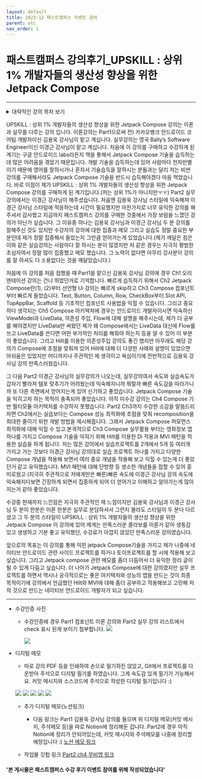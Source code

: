 ```yaml
---
layout: default
title: 2023-12 패스트캠퍼스 이벤트 참여
parent: etc
nav_order: 1
---
```


# 패스트캠퍼스 강의후기_UPSKILL : 상위 1% 개발자들의 생산성 향상을 위한 Jetpack Compose

---

<details>
<summary>대략적인 강의 목차 보기</summary>
<html>
<head>
<style>
  table {
    width: 100%;
    border-collapse: collapse;
  }
  th, td {
    border: 1px solid #ddd;
    padding: 8px;
    text-align: left;
  }
  th {
    background-color: #f2f2f2;
  }
</style>
</head>
<body>

<table>
  <tr>
    <th colspan="3" style="text-align:center;">Part1(이론)</th>
    <th style="text-align:center;">Part2(실무)</th>
  </tr>
  <tr>
    <th>03. Compose 컴포넌트</th>
    <th>04. Compose 활용</th>
    <th>05. Compose 아키텍처</th>
    <th>03. Compose 실무활용</th>
  </tr>
  <tr>
    <td>인트로</td>
    <td>인트로</td>
    <td>인트로</td>
    <td>인트로</td>
  </tr>
  <tr>
    <td>Text</td>
    <td>Recomposition</td>
    <td>ViewModel</td>
    <td>디자인 시스템 이론</td>
  </tr>
  <!-- 나머지 데이터 추가 -->
  <tr>
    <td>Button</td>
    <td>ConstranitLayout</td>
    <td>LiveData 연동</td>
    <td>영화정보 앱 소개 및 데모</td>
  </tr>
  <tr>
    <td>Modifier</td>
    <td>ConstranitLayout (ConstraintSet)</td>
    <td>CompositionLocal</td>
    <td>사용 라이브러리 소개</td>
  </tr>
  <tr>
    <td>Surface</td>
    <td>ConstranitLayout (chain, Barrier)</td>
    <td>Theme</td>
    <td>프로젝트 구조 소개</td>
  </tr>
  <tr>
    <td>Box</td>
    <td>Canvas</td>
    <td>네비게이션</td>
    <td>영화 썸네일 만들기</td>
  </tr>
  <tr>
    <td>Row</td>
    <td>Dialog</td>
    <td>의존성 주입</td>
    <td>영화 카테고리 만들기</td>
  </tr>
  <tr>
    <td>Column</td>
    <td>Custom Dialog</td>
    <td>Unidirectional Data Flow</td>
    <td>테마 - 색상 설정</td>
  </tr>
  <tr>
    <td>BoxWithConstraints</td>
    <td>DropDownMenu</td>
    <td>포켓몬 앱</td>
    <td>테마 - 타이포그래피, 쉐이프 설정</td>
  </tr>
  <tr>
    <td>Image</td>
    <td>SnackBar</td>
    <td></td>
    <td>컴포넌트에 테마 적용하기</td>
  </tr>
  <tr>
    <td>Network Image</td>
    <td>BottomAppBar</td>
    <td></td>
    <td>커스텀 버튼 만들기</td>
  </tr>
  <tr>
    <td>프로필 카드 구현 실습</td>
    <td>State와 State Hoisting</td>
    <td></td>
    <td>다이얼로그 만들기(1)</td>
  </tr>
  <tr>
    <td>Checkbox</td>
    <td>애니메이션 (1)</td>
    <td></td>
    <td>다이얼로그 만들기(2)</td>
  </tr>
  <tr>
    <td>TextField</td>
    <td>애니메이션 (2)</td>
    <td></td>
    <td>네비게이션 라이브러리 설정</td>
  </tr>
  <tr>
    <td>TopAppBar</td>
    <td>부수효과 (1)</td>
    <td></td>
    <td>영화피드 - DI와 레트로핏 설정</td>
  </tr>
  <tr>
    <td>Slot API</td>
    <td>부수효과 (2)</td>
    <td></td>
    <td>레포지토리, StateFlow, SharedFlow, ViewModel 설정</td>
  </tr>
  <tr>
    <td>Scaffold 사용</td>
    <td>TODO 앱 구현하기</td>
    <td></td>
    <td>UseCase, 스토리지 구현 및 ViewModel에 적용</td>
  </tr>
  <tr>
    <td>카탈로그 앱 구현하기</td>
    <td></td>
    <td></td>
    <td>영화피드 화면 만들기</td>
  </tr>
  <tr>
    <td></td>
    <td></td>
    <td></td>
    <td>영화 상세정보 화면 만들기</td>
  </tr>
  <tr>
    <td></td>
    <td></td>
    <td></td>
    <td>Compose 다중테마 적용하기</td>
  </tr>
</table>

</body>
</html>
</details>

UPSKILL : 상위 1% 개발자들의 생산성 향상을 위한 Jetpack Compose 강의는 이론과 실무를 다루는 강의 입니다. 이론강의는 Part1으로써 전) 카카오뱅크 안드로이드 코어팀 개발자이신 김용욱 강사님이 맡고 계십니다. 실무강의는 영국 Bally’s Software Engineer이신 이경근 강사님이 맡고 계십니다. 처음에 이 강의를 구매하고 수강하게 된 계기는 구글 안드로이드 labs라든지 책을 통해서 Jetpack Compose 기술을 습득하는데 많은 어려움을 겪었기 때문입니다. 개발 기술을 습득하는데 있어 사람마다 천차만별이기 때문에 영어를 잘하시거나 혼자서 기술습득을 잘하시는 분들과는 달리 저는 비싼 강의를 구매해서라도 Jetpack Compose 기술을 반드시 습득해야겠다 마음 먹었습니다. 바로 이점이 제가 UPSKILL : 상위 1% 개발자들의 생산성 향상을 위한 Jetpack Compose 강의를 구매하게 된 계기입니다.(저는 상위 1%가 아니지만ㅜㅜ) Part2 실무강의에서는 이경근 강사님이 해주셨습니다. 처음엔 김용욱 강사님 스타일에 익숙해져 이경근 강사님 스타일에 적응하는데 시간이 필요했지만 마찬가지로 너무 유익한 강의를 해주셔서 감사했고 지금까지 패스트캠퍼스 강의를 구매한 것중에서 가장 보람을 느꼈던 강의가 아닌가 싶습니다. 그 이유중 하나는 김용욱 강사님과 이경근 강사님 두 분 강의를 잘해주신 것도 있지만 수강자의 강의에 대한 집중과 메모 그리고 실습도 정말 중요한 부분인데 제가 정말 집중해서 들었는지 그만큼 얻어가는게 있었습니다.(제가 깨달은 점은 이와 같은 실습강의는 사람마다 잘 하시는 분이 많겠지만 저 같은 경우는 지극히 평범한 초심자여서 정말 많이 집중했고 메모 했습니다.  그 노력이 없다면 아무리 강사분이 강의를 잘 하셔도 다 소용없다는 것을 깨달았습니다.)

처음에 이 강의를 처음 접했을 때 Part1을 맡으신 김용욱 강사님 강의에 경우 Ch1 오리엔테이션 강의는 건너 뛰었던거로 기억합니다. 빠르게 습득하기 위해서 Ch2 Jetpack Compose란(1), (2)부터 선언형 Ui 강의는 빠르게 skip하고 Ch3 Compose 컴포넌트부터 빠르게 들었습니다. Text, Button, Column, Row, CheckBox부터 Slot API, TopAppBar, Scaffold 등 기초적인 컴포넌트 사용법을 익힐 수 있습니다. 그리고 중요하다 생각되는 Ch5 Compose 아키텍처에 경우는 안드로이드 개발자이시면 익숙하신 ViewModel과 LiveData, 의존성 주입, Flow에 대해 설명을 해주시는데, 제가 더 공부를 해야겠지만 LiveData만 써왔던 제가 왜 Compose에서는 LiveData 대신에 Flow를 쓰고 LiveData를 쓴다면 어떤 부가적인 처리를 해줘야 하는지 등을 알 수 있어 이 부분이 좋았습니다. 그리고 Hilt를 이용한 의존성주입 강의도 좋긴 했지만 아무래도 해당 강의가 Compose에 초점을 맞춰져 있어 Hilt에 대해 더 다양한 사례와 설명이 있었으면 아쉬움은 있었지만 어디까지나 주관적인 제 생각이고 욕심이기에 전반적으로 김용욱 강사님 강의 만족스러웠습니다.

그 다음 Part2 이경근 강사님의 실무강의가 나오는데, 실무강의여서 속도와 실습속도가 갑자기 빨라져 템포 맞추기가 어려웠는데 익숙해지니까 뭐랄까 빠른 속도감을 따라가니까 또 다른 측면에서 얻어지는게 있어 신기하고 좋았습니다. Jetpack Compose 기술을 익히고자 하는 목적이 충족되어 좋았습니다. 아직 미수강 강의는 Ch4 Compose 기반 멀티모듈 아키텍처를 수강하지 못했습니다. Part2 Ch3까지 수강한 소감을 말씀드리자면 Ch2에서는 실습보다는 Compose 성능 최적화에 초점을 맞춰 recomposition을 최대한 줄이기 위한 개발 방법을 제시해줍니다. 그래서 Jetpack Compose 퍼모먼스 최적화에 대해 익힐 수 있고 본격적으로 Ch3 Compose 실무활용 부터는 영화정보 앱 하나를 가지고 Compose 기술을 익히기 위해 Hilt를 이용한 Di 적용과 MVI 패턴을 적용한 실습을 하게 됩니다. 저는 많은 강의에서 실습프로젝트를 2개에서 5개 등 여러개 가지고 가는 것보다 이경근 강사님 강의대로 실습 프로젝트 하나를 가지고 다양한 Compose 개념을 적용해 보면서 여러 중요 개념을 적용해 보고 익힐 수 있는게 더 좋았던거 같고 유익했습니다. MVI 패턴에 대해 단방향 등 생소한 개념들을 접할 수 있어 흥미로웠고 (지극히 주관적으로 저에게만은 빠른)빠른 속도에 이경근 강사님 강의 속도에 익숙해지다보면 긴장하게 되면서 집중하게 되어 더 얻어가고 이해하고 알아가는게 많아지는거 같아 좋았습니다.

수강중 현재까지 느낀점은 지극히 주관적인 제 느낌이지만 김용욱 강사님과 이경근 강사님 두 분이 한분은 이론 한분은 실무로 분담하셔서 그런지 몰라도 스타일이 두 분다 다르셨고 그 두 분의 스타일이 UPSKILL : 상위 1% 개발자들의 생산성 향상을 위한 Jetpack Compose 이 강의에 있어 제게는 만족스러운 콜라보를 이룬거 같아 생동감 있고 생생하고 기분 좋고 유익했던, 수강료가 아깝지 않았던 만족스러운 강의였습니다.

앞으로의 목표는 이 강의를 통해 익힌 jetpack Compose기술을 가지고 제가 나중에 네이티브 안드로이드 관련 사이드 프로젝트를 하거나 토이프로젝트를 할 시에 적용해 보고 싶습니다. 그리고 Jetpack compose 관련 메모를 좀더 다듬어서 더 유익한 정리 글이 될 수 있게 다듬고 싶습니다. 더 나아가 Jetpack Compose에 대한 강의였지만 실무 프로젝트를 하면서 역시나 궁극적으로는 좋은 아키텍처와 성능의 앱을 만드는 것이 최종 목적이기에 강의에서 언급했던 Hilt와 MVI에 대해 좀더 공부하고 적용해보고 고민해 저의 것으로 만드는 네이티브 안드로이드 개발자가 되고 싶습니다.

---

- 수강인증 사진
    - 수강인증에 경우 Part1 컴포넌트 이론 강의와 Part2 실무 강의 리스트에서 check 표시 된게 보이기 첨부합니다.
        ![](https://velog.velcdn.com/images/philipy/post/d521d5d3-32a0-424f-abcf-51ebc7b93722/image.jpg)
        
        ![](https://velog.velcdn.com/images/philipy/post/952a699f-e63a-444a-a967-d61fe3ef7bf8/image.jpg)

       
        
    
- 디지털 메모
    - 따로 강의 PDF 등을 인쇄하여 손으로 필기하진 않았고, Git에서 프로젝트를 다운받아 주석으로 디지털 필기를 하였습니다. 그게 속도감 있게 필기가 가능해서요. 커밋 메시지와 소스코드에 주석으로 작성한 디지털 필기입니다 :)
        
    ![](https://velog.velcdn.com/images/philipy/post/aafe1b7a-ddd9-42cf-adf5-2a73c507955f/image.jpg)
	![](https://velog.velcdn.com/images/philipy/post/99eebdb6-b152-4eb7-ab2e-8581268720c3/image.jpg)
	![](https://velog.velcdn.com/images/philipy/post/46599d7d-9bd6-44d8-b0cb-105a9bb7a197/image.jpg)
	![](https://velog.velcdn.com/images/philipy/post/57ffffd0-8b29-47ae-bf08-8d2afd6e39dc/image.jpg)
	![](https://velog.velcdn.com/images/philipy/post/bcb8d568-b651-49e3-947b-b555a75f6e67/image.jpg)
    
    - 추가 디지털 메모(노션링크)
      - 다음 링크는 Part1 김용욱 강사님 강의를 들으며 위 디지털 메모(커밋 메시지, 주석메모 등)을 따로 Notion에 정리해둔 겁니다. Part2에 경우 아직 Notion에 정리가 안되어있는데, 커밋 메시지와 주석메모를 나중에 정리할 예정입니다 :)
    <a href="https://sangpillyoon.notion.site/Compose-Memo-d44b8a2cf12445399554598758f01c14?pvs=4">노션 메모 링크</a>
    
    - 작업물 깃헙 링크
    <a href="https://github.com/Oracle-Philip/fc-compose-part2/tree/ch4_my_movieApp">Part2 ch4 무비앱 링크</a>
    
    
#### '본 게시물은 패스트캠퍼스 수강 후기 이벤트 참여를 위해 작성되었습니다'